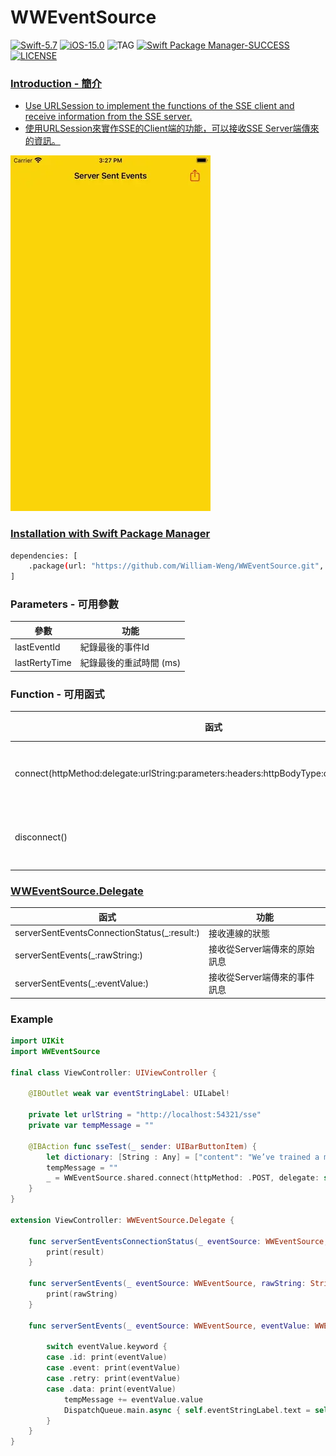 # WWEventSource
[![Swift-5.7](https://img.shields.io/badge/Swift-5.7-orange.svg?style=flat)](https://developer.apple.com/swift/) [![iOS-15.0](https://img.shields.io/badge/iOS-15.0-pink.svg?style=flat)](https://developer.apple.com/swift/) ![TAG](https://img.shields.io/github/v/tag/William-Weng/WWEventSource) [![Swift Package Manager-SUCCESS](https://img.shields.io/badge/Swift_Package_Manager-SUCCESS-blue.svg?style=flat)](https://developer.apple.com/swift/) [![LICENSE](https://img.shields.io/badge/LICENSE-MIT-yellow.svg?style=flat)](https://developer.apple.com/swift/)

### [Introduction - 簡介](https://swiftpackageindex.com/William-Weng)
- [Use URLSession to implement the functions of the SSE client and receive information from the SSE server.]()
- [使用URLSession來實作SSE的Client端的功能，可以接收SSE Server端傳來的資訊。](https://apifox.com/apiskills/sse-vs-websocket/)

![](./Example.webp)

### [Installation with Swift Package Manager](https://medium.com/彼得潘的-swift-ios-app-開發問題解答集/使用-spm-安裝第三方套件-xcode-11-新功能-2c4ffcf85b4b)
```bash
dependencies: [
    .package(url: "https://github.com/William-Weng/WWEventSource.git", .upToNextMajor(from: "1.3.1"))
]
```

### Parameters - 可用參數
|參數|功能|
|-|-|
|lastEventId|紀錄最後的事件Id|
|lastRertyTime|紀錄最後的重試時間 (ms)|

### Function - 可用函式
|函式|功能|
|-|-|
|connect(httpMethod:delegate:urlString:parameters:headers:httpBodyType:configuration:queue:)|開啟SSE連線|
|disconnect()|關閉SSE連線|

### [WWEventSource.Delegate](https://ezgif.com/video-to-webp)
|函式|功能|
|-|-|
|serverSentEventsConnectionStatus(_:result:)|接收連線的狀態|
|serverSentEvents(_:rawString:)|接收從Server端傳來的原始訊息|
|serverSentEvents(_:eventValue:)|接收從Server端傳來的事件訊息|

### Example
```swift
import UIKit
import WWEventSource

final class ViewController: UIViewController {

    @IBOutlet weak var eventStringLabel: UILabel!
    
    private let urlString = "http://localhost:54321/sse"
    private var tempMessage = ""
    
    @IBAction func sseTest(_ sender: UIBarButtonItem) {
        let dictionary: [String : Any] = ["content": "We’ve trained a model called ChatGPT which interacts in a conversational way. The dialogue format makes it possible for ChatGPT to answer followup questions, admit its mistakes, challenge incorrect premises, and reject inappropriate requests.", "delayTime": 0.05]
        tempMessage = ""
        _ = WWEventSource.shared.connect(httpMethod: .POST, delegate: self, urlString: urlString, httpBodyType: .dictionary(dictionary))
    }
}

extension ViewController: WWEventSource.Delegate {
    
    func serverSentEventsConnectionStatus(_ eventSource: WWEventSource, result: Result<WWEventSource.ConnectionStatus, Error>) {
        print(result)
    }
    
    func serverSentEvents(_ eventSource: WWEventSource, rawString: String) {
        print(rawString)
    }
    
    func serverSentEvents(_ eventSource: WWEventSource, eventValue: WWEventSource.EventValue) {
        
        switch eventValue.keyword {
        case .id: print(eventValue)
        case .event: print(eventValue)
        case .retry: print(eventValue)
        case .data: print(eventValue)
            tempMessage += eventValue.value
            DispatchQueue.main.async { self.eventStringLabel.text = self.tempMessage }
        }
    }
}
```

